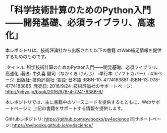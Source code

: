 # 「科学技術計算のためのPython入門――開発基礎、必須ライブラリ、高速化」

本レポジトリは、技術評論社から出版された以下の書籍
のWeb補足情報を提供するためのものです。

:タイトル: 科学技術計算のためのPython入門――開発基礎、必須ライブラリ、高速化
:著者: 中久喜 健司（なかくき けんじ）
:単行本（ソフトカバー）: 416ページ
:出版社: 技術評論社
:言語: 日本語
:ISBN-10: 4774183881
:ISBN-13: 978-4774183886
:発売日: 2016/9/24
:技術評論社のサポートページ: http://gihyo.jp/book/2016/978-4-7741-8388-6/

本レポジトリでは、主に書籍中のソースコードを提供するとともに、Webサポートページに
上記の書籍をサポートする情報を提供します。

GitHubレポジトリ: https://github.com/pyjbooks/py4science
同サポートページ: https://pyjbooks.github.io/py4science/

